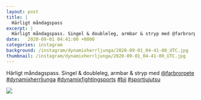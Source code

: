 ```yaml
---
layout: post
title: |
  Härligt måndagspass
excerpt: |
  Härligt måndagspass. Singel & doubleleg, armbar & stryp med @farbrorpete    
date:   2020-09-01 04:41:00 +0000
categories: instagram
background: /instagram/dynamixherrljunga/2020-09-01_04-41-00_UTC.jpg
thumbnail: /instagram/dynamixherrljunga/2020-09-01_04-41-00_UTC.jpg
---
```

Härligt måndagspass. Singel & doubleleg, armbar & stryp med [@farbrorpete](https://www.instagram.com/farbrorpete/) [#dynamixherrljunga](https://www.instagram.com/explore/tags/dynamixherrljunga/) [#dynamixfightingsports](https://www.instagram.com/explore/tags/dynamixfightingsports/) [#bjj](https://www.instagram.com/explore/tags/bjj/) [#sportjujutsu](https://www.instagram.com/explore/tags/sportjujutsu/)



<img src='/www-dynamix-herrljunga/instagram/dynamixherrljunga/2020-09-01_04-41-00_UTC.jpg' class='img-fluid' />
